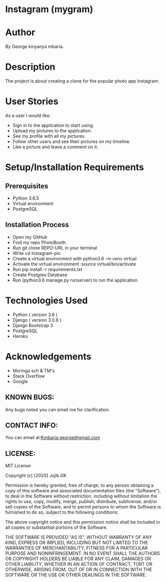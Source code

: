 # Instagram (mygram)
  
# Author
By George kinyanjui mbaria.

# Description
The project is about creating a clone  for the popular photo app Instagram.

# User Stories
As a user I would like:

* Sign in to the application to start using.
* Upload my pictures to the application.
* See my profile with all my pictures.
* Follow other users and see their pictures on my timeline.
* Like a picture and leave a comment on it.


# Setup/Installation Requirements

## Prerequisites
* Python 3.6.5
* Virtual environment
* PostgreSQL

## Installation Process
* Open my GitHub
* Find my repo PhotoBooth
* Run git clone REPO-URL in your terminal
* Write cd Instagram-pic
* Create a virtual environment with python3.6 -m venv virtual
* Activate the virtual environment :source virtual/bin/activate
* Run pip install -r requirements.txt
* Create Postgres Database
* Run (python3.6 manage.py runserver) to run the application



# Technologies Used
* Python ( version 3.6 )
* Django ( version 3.0.6 )
* Django Bootstrap 3
* PostgreSQL
* Heroku

# Acknowledgements
* Moringa sch & TM's
* Stack Overflow
* Google

## KNOWN BUGS:
Any bugs noted you can email me for clarification.


## CONTACT INFO:
You can email at:Kmbaria.george@gmail.com

## LICENSE:
MIT License

Copyright (c) [2020] Jojik.GK

Permission is hereby granted, free of charge, to any person obtaining a copy of this software and associated documentation files (the "Software"), to deal in the Software without restriction, including without limitation the rights to use, copy, modify, merge, publish, distribute, sublicense, and/or sell copies of the Software, and to permit persons to whom the Software is furnished to do so, subject to the following conditions:

The above copyright notice and this permission notice shall be included in all copies or substantial portions of the Software.

THE SOFTWARE IS PROVIDED "AS IS", WITHOUT WARRANTY OF ANY KIND, EXPRESS OR IMPLIED, INCLUDING BUT NOT LIMITED TO THE WARRANTIES OF MERCHANTABILITY, FITNESS FOR A PARTICULAR PURPOSE AND NONINFRINGEMENT. IN NO EVENT SHALL THE AUTHORS OR COPYRIGHT HOLDERS BE LIABLE FOR ANY CLAIM, DAMAGES OR OTHER LIABILITY, WHETHER IN AN ACTION OF CONTRACT, TORT OR OTHERWISE, ARISING FROM, OUT OF OR IN CONNECTION WITH THE SOFTWARE OR THE USE OR OTHER DEALINGS IN THE SOFTWARE.
